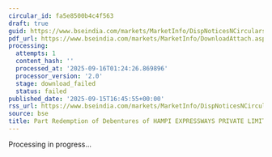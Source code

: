 ```yaml
---
circular_id: fa5e8500b4c4f563
draft: true
guid: https://www.bseindia.com/markets/MarketInfo/DispNoticesNCirculars.aspx?Noticeid={8FBD484B-BA74-42FD-9DA6-CF1CFE24E92C}&noticeno=20250915-75&dt=09/15/2025&icount=75&totcount=81&flag=0
pdf_url: https://www.bseindia.com/markets/MarketInfo/DownloadAttach.aspx?id=20250915-75&attachedId=
processing:
  attempts: 1
  content_hash: ''
  processed_at: '2025-09-16T01:24:26.869896'
  processor_version: '2.0'
  stage: download_failed
  status: failed
published_date: '2025-09-15T16:45:55+00:00'
rss_url: https://www.bseindia.com/markets/MarketInfo/DispNoticesNCirculars.aspx?Noticeid={8FBD484B-BA74-42FD-9DA6-CF1CFE24E92C}&noticeno=20250915-75&dt=09/15/2025&icount=75&totcount=81&flag=0
source: bse
title: Part Redemption of Debentures of HAMPI EXPRESSWAYS PRIVATE LIMITED
---
```


Processing in progress...
